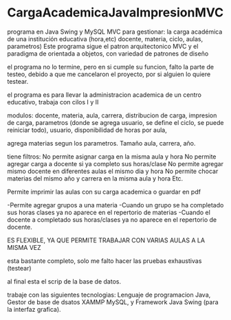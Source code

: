 # CargaAcademicaJavaImpresionMVC
programa en Java Swing y MySQL MVC para gestionar: la carga académica de una institución educativa (hora,etc) docente, materia, ciclo, aulas, parametros)
Este programa sigue el patron arquitectonico MVC y el paradigma de orientada a objetos, con variedad de patrones de diseño

el programa no lo termine, pero en si cumple su funcion, falto la parte de testeo, debido a que me cancelaron el proyecto, por si alguien lo quiere testear.

el programa es para llevar la administracion academica de un centro educativo, trabaja con cilos I y II

modulos: docente, materia, aula, carrera, distribucion de carga, impresion de carga, parametros (donde se agrega usuario, se define el ciclo, se puede reiniciar todo),
         usuario, disponibilidad de horas por aula, 

agrega materias segun los parametros. Tamaño aula, carrera, año.

tiene filtros: 
No permite asignar carga en la misma aula y hora
No permite agregar carga a docente si ya completo sus horas/clase
No permite agregar mismo docente en diferentes aulas el mismo dia y hora
No permite chocar materias del mismo año y carrera en la misma aula y hora
Etc.

Permite imprimir las aulas con su carga academica o guardar en pdf

-Permite agregar grupos a una materia
-Cuando un grupo se ha completado sus horas clases ya no aparece en el repertorio de materias
-Cuando el docente a completado sus horas/clases ya no aparece en el repertorio de docente.

ES FLEXIBLE, YA QUE PERMITE TRABAJAR CON VARIAS AULAS A LA MISMA VEZ


esta bastante completo, solo me falto hacer las pruebas exhaustivas (testear)




al final esta el scrip de la base de datos.

trabaje con las siguientes tecnologias: Lenguaje de programacion Java, Gestor de base de dsatos XAMMP MySQL, y Framework Java Swing (para la interfaz grafica).

